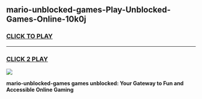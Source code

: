 
## mario-unblocked-games-Play-Unblocked-Games-Online-10k0j
<h3>
<a href="https://premium76.site?title=mario-unblocked-games&ref=24A">CLICK TO PLAY</a></h3>
<hr>

<h3>
<a href="https://premium76.site?title=mario-unblocked-games&ref=24A">CLICK 2 PLAY</a>
  
</h3>

<a href="https://premium76.site?title=mario-unblocked-games&ref=24A"><img src="https://clearcache.store/games.png"></a>


**mario-unblocked-games games unblocked: Your Gateway to Fun and Accessible Online Gaming**
